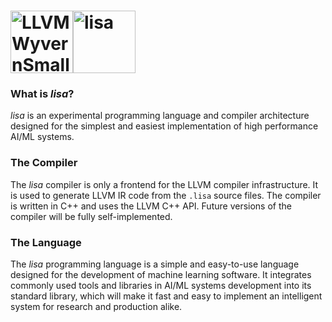 # <img height="100" alt="LLVMWyvernSmall" src="https://github.com/MiracleFactory/lisa/assets/89094576/cc6a34e4-3006-4d02-bab9-64387eb1bc93"><img height="100" alt="lisa" src="https://github.com/MiracleFactory/lisa/assets/89094576/c1645115-8669-488d-bc10-7c1e747c79d8">

### What is *lisa*?
*lisa* is an experimental programming language and compiler architecture designed for the simplest and easiest implementation of high performance AI/ML systems.

### The Compiler
The *lisa* compiler is only a frontend for the LLVM compiler infrastructure. It is used to generate LLVM IR code from the `.lisa` source files. The compiler is written in C++ and uses the LLVM C++ API. Future versions of the compiler will be fully self-implemented.

### The Language
The *lisa* programming language is a simple and easy-to-use language designed for the development of machine learning software. It integrates commonly used tools and libraries in AI/ML systems development into its standard library, which will make it fast and easy to implement an intelligent system for research and production alike.
